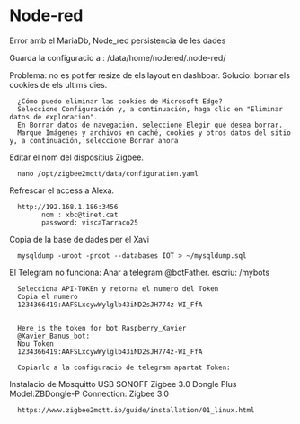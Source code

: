 # Node-red
Error amb el MariaDb, 
Node_red persistencia de les dades

Guarda la configuracio a : /data/home/nodered/.node-red/

Problema: no es pot fer resize de els layout en dashboar.
Solucio: borrar els cookies de els ultims dies.


      ¿Cómo puedo eliminar las cookies de Microsoft Edge?
      Seleccione Configuración y, a continuación, haga clic en "Eliminar datos de exploración".
      En Borrar datos de navegación, seleccione Elegir qué desea borrar.
      Marque Imágenes y archivos en caché, cookies y otros datos del sitio y, a continuación, seleccione Borrar ahora


Editar el nom del dispositius Zigbee.

      nano /opt/zigbee2mqtt/data/configuration.yaml
Refrescar el access a Alexa.

      http://192.168.1.186:3456
            nom : xbc@tinet.cat
            password: viscaTarraco25
Copia de la base de dades per el Xavi

      mysqldump -uroot -proot --databases IOT > ~/mysqldump.sql

El Telegram no funciona:
      Anar a telegram @botFather.
      escriu: /mybots
      
      Selecciona API-TOKEn y retorna el numero del Token
      Copia el numero
      1234366419:AAFSLxcywWylglb43iND2sJH774z-WI_FfA     


      Here is the token for bot Raspberry_Xavier 
      @Xavier_Banus_bot: 
      Nou Token
      1234366419:AAFSLxcywWylglb43iND2sJH774z-WI_FfA

      Copiarlo a la configuracio de telegram apartat Token:  
      
Instalacio de Mosquitto
      USB SONOFF  Zigbee 3.0 Dongle Plus  Model:ZBDongle-P  Connection: Zigbee 3.0
      
      https://www.zigbee2mqtt.io/guide/installation/01_linux.html
